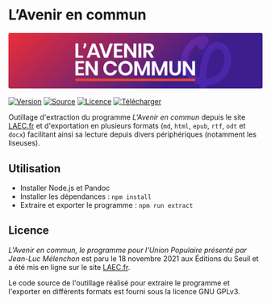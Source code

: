 # L’Avenir en commun

![Bannière](./images/banner.svg)

[![Version](https://img.shields.io/github/package-json/version/GaelGirodon/laec?color=e93a55&style=flat-square)](https://github.com/GaelGirodon/laec/releases/latest)
[![Source](https://img.shields.io/static/v1?label=source&message=laec.fr&color=6628e0&style=flat-square)](https://laec.fr/)
[![Licence](https://img.shields.io/github/license/GaelGirodon/laec?color=1edf3f&label=licence&style=flat-square)](./LICENSE)
[![Télécharger](https://img.shields.io/static/v1?label=%20&labelColor=5c5c5c&message=md%20·%20html%20·%20epub%20·%20rtf%20·%20odt%20·%20docx&color=3bcaec&style=flat-square&logo=docusign&logoColor=white)](https://github.com/GaelGirodon/laec/releases/latest)

Outillage d'extraction du programme _L'Avenir en commun_ depuis le site
[LAEC.fr](https://laec.fr) et d'exportation en plusieurs formats (`md`, `html`,
`epub`, `rtf`, `odt` et `docx`) facilitant ainsi sa lecture depuis divers
périphériques (notamment les liseuses).

## Utilisation

- Installer Node.js et Pandoc
- Installer les dépendances : `npm install`
- Extraire et exporter le programme : `npm run extract`

## Licence

_L'Avenir en commun, le programme pour l'Union Populaire présenté par Jean-Luc
Mélenchon_ est paru le 18 novembre 2021 aux Éditions du Seuil et a été mis en
ligne sur le site [LAEC.fr](https://laec.fr).

Le code source de l'outillage réalisé pour extraire le programme et l'exporter
en différents formats est fourni sous la licence GNU GPLv3.
